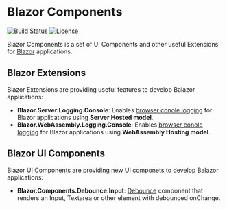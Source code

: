 Blazor Components
============
[![Build Status](https://dev.azure.com/major-soft/GitHub/_apis/build/status/majorimi.blazor-components?branchName=master)](https://dev.azure.com/major-soft/GitHub/_build/latest?definitionId=6)
[![License](https://img.shields.io/badge/License-MIT-green.svg)](https://github.com/majorimi/blazor-components/blob/master/LICENSE)

Blazor Components is a set of UI Components and other useful Extensions for [Blazor](https://blazor.net) applications.

## Blazor Extensions

Blazor Extensions are providing useful features to develop Balazor applications:

* **Blazor.Server.Logging.Console**: Enables [browser conole logging](https://github.com/majorimi/blazor-components/blob/master/.github/docs/ServerHostedLogging.md) for Blazor applications using **Server Hosted model**.
* **Blazor.WebAssembly.Logging.Console**: Enables [browser conole logging](https://github.com/majorimi/blazor-components/blob/master/.github/docs/WebAssemblyHostedLogging.md) for Blazor applications using **WebAssembly Hosting model**.

## Blazor UI Components

Blazor UI Components are providing new UI componets to develop Balazor applications:

* **Blazor.Components.Debounce.Input**: [Debounce](https://github.com/majorimi/blazor-components/blob/master/.github/docs/debounceInputs.md) component that renders an Input, Textarea or other element with debounced onChange.
